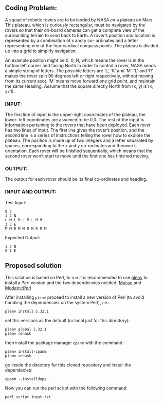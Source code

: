 ## Coding Problem:

A squad of robotic rovers are to be landed by NASA on a plateau on Mars.
This plateau, which is curiously rectangular, must be navigated by
the rovers so that their on-board cameras can get a complete view of the
surrounding terrain to send back to Earth. A rover’s position and location
is represented by a combination of x and y co- ordinates and a letter
representing one of the four cardinal compass points. The plateau is
divided up into a grid to simplify navigation.

An example position might be 0, 0, N, which means the rover is in the bottom left corner and facing North.In order to control a rover, NASA sends a simple string of letters. The possible letters are ‘L’, ‘R’ and ‘M’. ‘L’ and ‘R’ makes the rover spin 90 degrees left or right respectively, without moving from its current spot. ‘M’ means move forward one grid point, and maintain the
same Heading. Assume that the square directly North from (x, y) is (x, y+1).

### INPUT:
The first line of input is the upper-right coordinates of the plateau, the lower- left coordinates are assumed to be 0,0. The rest of the input is information pertaining to the rovers that have been deployed. Each rover has two lines of input. The first line gives the rover’s position, and the second line is a series of instructions telling the rover how to explore the plateau. The position is made up of two integers and a letter separated by spaces, corresponding to the x and y co-ordinates and therover’s orientation. Each rover will be finished sequentially, which means that the
second rover won’t start to move until the first one has finished moving.

### OUTPUT:
 The output for each rover should be its final co-ordinates and heading.

### INPUT AND OUTPUT:
Test Input:
```
5 5
1 2 N
L M L M L M L M M
3 3 E
M M R M M R M R R M
```
Expected Output:
```
1 3 N 
5 1 E
```

## Proposed solution

This solution is based on Perl, to run it is recommended to use [plenv](https://github.com/tokuhirom/plenv) to install a Perl version and the two dependencies needed: [Moose](https://metacpan.org/pod/Moose) and  [Modern::Perl](https://metacpan.org/pod/Modern::Perl)

After installing `plenv` proceed to install a new version of Perl (to avoid handling the dependencies on the system Perl), i.e.:

```
plenv install 5.32.1
``` 
set this versions as the default (or local just for this directory):

```
plenv global 5.32.1
plenv rehash
```

then install the package manager `cpanm` with the command:

```
plenv install-cpanm
plenv rehash
```

go inside the directory for this cloned repository and install the dependecies:

```
cpanm --installdeps .
```

Now you can run the perl script with the following command:

```
perl script input.txt
```